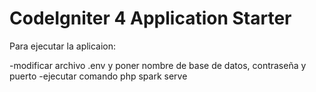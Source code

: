# CodeIgniter 4 Application Starter

Para ejecutar la aplicaion:

-modificar archivo .env y poner nombre de base de datos, contraseña y puerto
-ejecutar comando php spark serve
